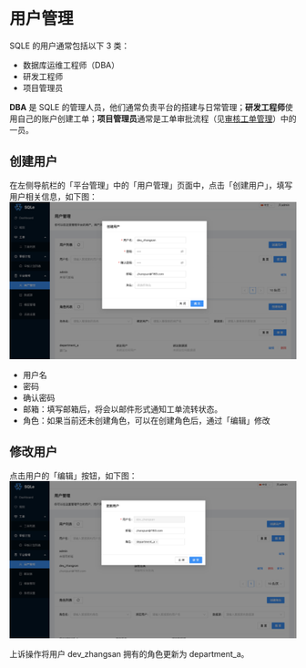 # 用户管理

SQLE 的用户通常包括以下 3 类：
* 数据库运维工程师（DBA）
* 研发工程师
* 项目管理员

**DBA** 是 SQLE 的管理人员，他们通常负责平台的搭建与日常管理；**研发工程师**使用自己的账户创建工单；**项目管理员**通常是工单审批流程（见[审核工单管理](../3.5_auditworkflow/auditworkflow_management.md)）中的一员。

## 创建用户
在左侧导航栏的「平台管理」中的「用户管理」页面中，点击「创建用户」，填写用户相关信息，如下图：
![create user dev](./pictures/create_user_dev.png)

* 用户名
* 密码
* 确认密码
* 邮箱：填写邮箱后，将会以邮件形式通知工单流转状态。
* 角色：如果当前还未创建角色，可以在创建角色后，通过「编辑」修改

## 修改用户
点击用户的「编辑」按钮，如下图：
![update user dev](./pictures/update_user_dev.png)

上诉操作将用户 dev_zhangsan 拥有的角色更新为 department_a。